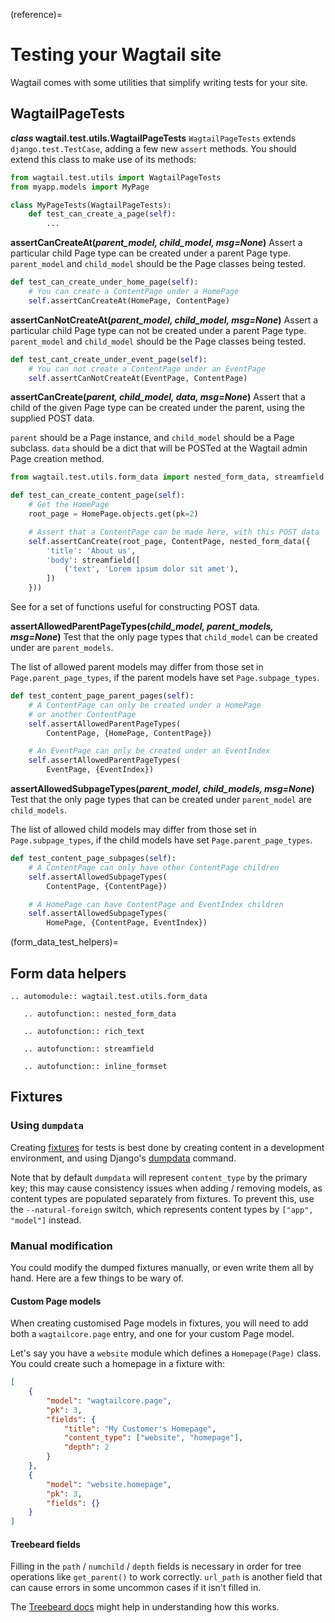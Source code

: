 (reference)=

# Testing your Wagtail site

Wagtail comes with some utilities that simplify writing tests for your site.

## WagtailPageTests

**_class_ wagtail.test.utils.WagtailPageTests**
`WagtailPageTests` extends `django.test.TestCase`, adding a few new `assert` methods. You should extend this class to make use of its methods:

```python
from wagtail.test.utils import WagtailPageTests
from myapp.models import MyPage

class MyPageTests(WagtailPageTests):
    def test_can_create_a_page(self):
        ...
```

**assertCanCreateAt(_parent_model, child_model, msg=None_)**
Assert a particular child Page type can be created under a parent Page type. `parent_model` and `child_model` should be the Page classes being tested.

```python
def test_can_create_under_home_page(self):
    # You can create a ContentPage under a HomePage
    self.assertCanCreateAt(HomePage, ContentPage)
```

**assertCanNotCreateAt(_parent_model, child_model, msg=None_)**
Assert a particular child Page type can not be created under a parent Page type. `parent_model` and `child_model` should be the Page classes being tested.

```python
def test_cant_create_under_event_page(self):
    # You can not create a ContentPage under an EventPage
    self.assertCanNotCreateAt(EventPage, ContentPage)
```

**assertCanCreate(_parent, child_model, data, msg=None_)**
Assert that a child of the given Page type can be created under the parent, using the supplied POST data.

`parent` should be a Page instance, and `child_model` should be a Page subclass. `data` should be a dict that will be POSTed at the Wagtail admin Page creation method.

```python
from wagtail.test.utils.form_data import nested_form_data, streamfield

def test_can_create_content_page(self):
    # Get the HomePage
    root_page = HomePage.objects.get(pk=2)

    # Assert that a ContentPage can be made here, with this POST data
    self.assertCanCreate(root_page, ContentPage, nested_form_data({
        'title': 'About us',
        'body': streamfield([
            ('text', 'Lorem ipsum dolor sit amet'),
        ])
    }))
```

See [](form_data_test_helpers) for a set of functions useful for constructing POST data.

**assertAllowedParentPageTypes(_child_model, parent_models, msg=None_)**
Test that the only page types that `child_model` can be created under are `parent_models`.

The list of allowed parent models may differ from those set in `Page.parent_page_types`, if the parent models have set `Page.subpage_types`.

```python
def test_content_page_parent_pages(self):
    # A ContentPage can only be created under a HomePage
    # or another ContentPage
    self.assertAllowedParentPageTypes(
        ContentPage, {HomePage, ContentPage})

    # An EventPage can only be created under an EventIndex
    self.assertAllowedParentPageTypes(
        EventPage, {EventIndex})
```

**assertAllowedSubpageTypes(_parent_model, child_models, msg=None_)**
Test that the only page types that can be created under `parent_model` are `child_models`.

The list of allowed child models may differ from those set in `Page.subpage_types`, if the child models have set `Page.parent_page_types`.

```python
def test_content_page_subpages(self):
    # A ContentPage can only have other ContentPage children
    self.assertAllowedSubpageTypes(
        ContentPage, {ContentPage})

    # A HomePage can have ContentPage and EventIndex children
    self.assertAllowedSubpageTypes(
        HomePage, {ContentPage, EventIndex})
```

(form_data_test_helpers)=

## Form data helpers

```{eval-rst}
.. automodule:: wagtail.test.utils.form_data

   .. autofunction:: nested_form_data

   .. autofunction:: rich_text

   .. autofunction:: streamfield

   .. autofunction:: inline_formset
```

## Fixtures

### Using `dumpdata`

Creating [fixtures](django:howto/initial-data) for tests is best done by creating content in a development
environment, and using Django's [dumpdata](https://docs.djangoproject.com/en/stable/ref/django-admin/#django-admin-dumpdata) command.

Note that by default `dumpdata` will represent `content_type` by the primary key; this may cause consistency issues when adding / removing models, as content types are populated separately from fixtures. To prevent this, use the `--natural-foreign` switch, which represents content types by `["app", "model"]` instead.

### Manual modification

You could modify the dumped fixtures manually, or even write them all by hand.
Here are a few things to be wary of.

#### Custom Page models

When creating customised Page models in fixtures, you will need to add both a
`wagtailcore.page` entry, and one for your custom Page model.

Let's say you have a `website` module which defines a `Homepage(Page)` class.
You could create such a homepage in a fixture with:

```json
[
    {
        "model": "wagtailcore.page",
        "pk": 3,
        "fields": {
            "title": "My Customer's Homepage",
            "content_type": ["website", "homepage"],
            "depth": 2
        }
    },
    {
        "model": "website.homepage",
        "pk": 3,
        "fields": {}
    }
]
```

#### Treebeard fields

Filling in the `path` / `numchild` / `depth` fields is necessary in order for tree operations like `get_parent()` to work correctly.
`url_path` is another field that can cause errors in some uncommon cases if it isn't filled in.

The [Treebeard docs](https://django-treebeard.readthedocs.io/en/latest/mp_tree.html) might help in understanding how this works.
